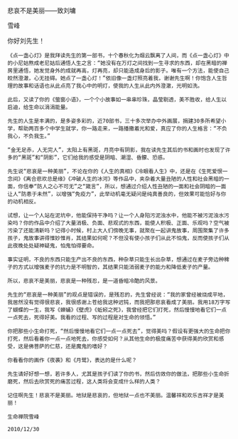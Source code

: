悲哀不是美丽——致刘墉

雪峰


你好刘先生！

    《点一盏心灯》是我拜读先生的第一部书，十个春秋化为烟云飘离了人间，而《点一盏心灯》中的小尼姑熬成老尼姑后通悟人生之言：“她没有在万灯之间找到一生寻求的东西，却在黑暗的禅房里通悟，她发觉身外的成就再高，灯再亮，却只能造成身后的影子。唯有一个方法，能使自己皎然澄澈，心无挂碍。她点了一盏心灯！”依旧像一盏灯照亮着我，谢谢先生啊！你饱含人生哲理的故事和话语也从此点亮了我心中的明灯，使我的人生从此内外澄澈，光明如洗。

    此后，又读了你的《萤窗小语》，一个个小故事如一串串珍珠，晶莹剔透，美不胜收，给人生以启迪，给生命以涓涓能量。

    先生的人生是丰满的，是多姿多彩的，近70部书，三十多次举办中外画展，捐建30多所希望小学，帮助两百多个中学生就学，你一路走来，一路播撒着光和爱，真应了你的人生格言：“不负我心，不负我生。”

    “金无足赤，人无完人”，太阳上有黑斑，月亮中有阴影，我在读先生其后的书和画时也发现了许多的“黑斑”和“阴影”，它们给我的感受是阴暗、潮湿、昏朦、恐惑。

    先生说“悲哀是一种美丽”，不论在你的《人生的真相》《冷眼看人生》中，还是在《生死爱恨一念间》《离合悲欢总是缘》《冲破人生的冰河》等作品中，夹杂着大量丑陋的人性和社会黑暗的一面，你信奉“防人之心不可无”之“箴言”，所以，想通过介绍人性丑陋的一面和社会阴暗的一面让人“防患于未然”，以增强“免疫力”，此举动机毫无疑问是纯真善良的，但效果可能恰好与你的动机相反。

    试想，让一个人站在泥坑中，他能保持干净吗？让一个人身陷污泥浊水中，他能不被污泥浊水污染吗？你的作品中介绍了大量消极、负面、悲观式的东西，能使人积极、正面、乐观吗？空气被污染了还能清新吗？记得小时候，村上大人们傍晚无事，就聚在一起讲鬼故事，周围聚集了许多孩子，鬼故事讲得惟妙惟肖，其结果如何呢？不但没有使小孩子们从此不怕鬼，反而使孩子们从此夜晚处处疑神疑鬼，怕鬼怕得要命。

    事实证明，不良的东西只能生产出不良的东西，种杂草只能生长出杂草，想通过在麦子旁边种稗子的方式以增强麦子的抗力是不明智的，其结果只能消弱麦子的能力和降低麦子的产量。

    所以，悲哀不是美丽，悲哀是一种残忍，是一道昏暗冷酷的风景。

    先生的“悲哀是一种美丽”的观点是错误的，是残忍的，先生曾经说：“我的家曾经被烧成平地，我居然没有觉得很悲哀，我很感谢上苍给我这种迟钝，而我把那悲哀看成了美丽。我用18万字写了蝴蝶的一生，我写《蝉蛹》《壁虎》《蚯蚓之死》，我曾经把它们打死，然后慢慢地看它们一点一点死去，死得好美。我看的过程、写的过程是对生命的领悟。”

    你把那些小生命打死，“然后慢慢地看它们一点一点死去”，觉得美吗？假设有更强大的生命把你打死，然后看着你一点一点地死去，你感受如何？从其他生命的极度痛苦中获得美的欣赏和感受，这是佛菩萨的仁慈，还是魔鬼的嗜好？

    你看看你的画作《夜袭》和《月鹭》，表达的是什么呢？

    先生请好好想一想，若许多人，尤其是孩子们读了你的书，然后仿效你的做法，把那些小生命折磨死，然后去欣赏死的痛苦过程，这人类将会变成什么样的人类？

    记住啊先生！悲哀不是美丽。地狱是悲哀的，但地狱一点也不美丽。温馨祥和欢乐吉祥才是美丽！

    生命禅院雪峰

    2010/12/30



